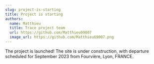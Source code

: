 ```yaml
---
slug: project-is-starting
title: Project is starting
authors:
  name: Matthieu
  title: Trace project team
  url: https://github.com/Matthieu69007
  image_url: https://github.com/Matthieu69007.png
---
```


The project is launched! The site is under construction, with departure scheduled for September 2023 from Fourvière, Lyon, FRANCE.
